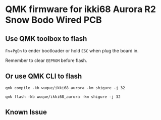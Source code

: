 # QMK firmware for ikki68 Aurora R2 Snow Bodo Wired PCB

## Use QMK toolbox to flash
`Fn`+`PgDn` to ender bootloader or hold `ESC` when plug the board in.

Remember to clear `EEPROM` before flash.

## Or use QMK CLI to flash
`qmk compile -kb wuque/ikki68_aurora -km shigure -j 32`

`qmk flash -kb wuque/ikki68_aurora -km shigure -j 32`

## Known Issue
